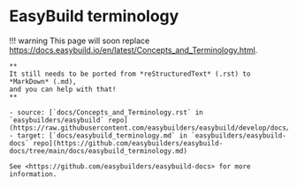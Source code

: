 # EasyBuild terminology

!!! warning
    This page will soon replace <https://docs.easybuild.io/en/latest/Concepts_and_Terminology.html>.

    **
    It still needs to be ported from *reStructuredText* (.rst) to *MarkDown* (.md),  
    and you can help with that!
    **

    - source: [`docs/Concepts_and_Terminology.rst` in `easybuilders/easybuild` repo](https://raw.githubusercontent.com/easybuilders/easybuild/develop/docs/Concepts_and_Terminology.rst)
    - target: [`docs/easybuild_terminology.md` in `easybuilders/easybuild-docs` repo](https://github.com/easybuilders/easybuild-docs/tree/main/docs/easybuild_terminology.md)

    See <https://github.com/easybuilders/easybuild-docs> for more information.
